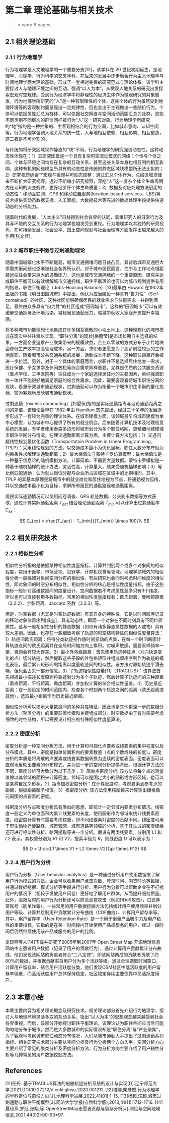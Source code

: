 # 第二章 理论基础与相关技术
> = word 6 pages
## 2.1 相关理论基础

### 2.1.1 行为地理学

行为地理学是人文地理学的一个重要分支[12]，该学科在 20 世纪初期诞生，是地理学、心理学、行为科学的交叉学科，在后来的发展中逐步融合行为主义地理学与时间地理学两大理论基础，形成了一套相对完善的研究范式与理论体系。该学科主要探讨人与地理环境之间的互动，强调“以人为本”，从微观人地关系的研究出发探索宏观时空规律。受到行为经济学中将非理性的经济主体作为微观研究的对象启发，行为地理学所研究的“人”是一种有限理性的个体，这些个体的行为虽然受到地理环境等的客观制约而呈现出一定规律性，但也会出于主观做出一些随机行为。个体可以依据属性汇总为群体、可以依据社交网络与空间活动范围汇总为社群，这些不同类别不同层次的群体同样被归为“人”这一研究对象。行为地理学所研究的“地”指的是一种抽象的、主客观相结合的行为空间，比如城市意向、认知空间等。行为地理学强调人地关系的统一性，人与地相互依赖、相互影响、相互塑造，这二者是不可分割的。

与传统的将研究区域视作静态的“块”不同，行为地理学的研究强调动态性，这种动态性体现在：1）其研究图景是一个具有复杂时空流动模式的网络：个体与个体之间、个体与环境之间均存在复杂的互动关系，甚至这些关系本身也相互制约相互影响，这种有机的网络模型所具有的动态性是传统的静态区域块模型所无法比拟的；2）研究视野综合了宏观与微观并可动态调整：通过汇总个体行为，总结区域规律来不断扩大研究视野。通过不断缩小研究视野，深挖“人”这一复杂个体全生命周期内在认知的流变规律，更好地关怀个体生命质量；3）数据及对应处理方法层面的动态性：移动互联网、GPS 和移动位置服务(location-based services，LBS)等技术提供实动态数据支撑，人工智能、大数据技术等先进的数据处理手段提供快速动态的分析能力。

随着时代的发展，“人本主义”日益得到社会各界的认同，着重研究人的日常行为及其与环境的交互关系的行为地理学也越发受到重视。行为地理学以其独特的研究视角，在可持续发展、社会公平、国土空间规划与社会治理等方面发挥出越来越大的作用[张文佳]。

### 2.1.2 城市职住平衡与过剩通勤理论

随着中国城镇化水平不断提高，城市交通拥堵问题日益凸显，其背后城市交通巨大供需失衡问题也逐渐被社会各界所认识。对于城市居民而言，住所与工作地点相距甚远往往会带来巨大的通勤压力，这也是城市交通拥堵的一个重要原因。研究并达成职住平衡可以有效缓解城市交通拥堵，职住平衡理论也可以为城市规划提供有用的指导。职住平衡理论（Jobs-Housing Balance）[13]最早由 Howard 在1902年出版的书籍《明日田园城市》中提出，他认为应当建设一种具有“自力性”（Self-contained）的社区，这种社区能够确保居民的就业需求与住房需求一并得到满足，最终由众多具有“自力性”的社区组成“田园城市”。这样的“田园城市”可以有效缓解交通拥堵及环境污染，减轻居民通勤压力，缩减中低收入家庭开支提升幸福感。

将多种城市功能理想化地集成在许多相互离散的小块土地上，这种理想化的城市模式在现实中往往难以实现。“职住分离”的现状[岳丽莹]是市场长期自主选择的结果，一方面企业追求产业聚集带来的规模效益，企业以零散的方式分布于小片地块会降低生产效率提高管理成本，另一方面，求职者更愿意为了高薪前往较远的工作地就职，随着城市公共交通系统的发展，通勤成本不断下降，这种职住距离还会被进一步拉远。另外，对于一个具体的家庭而言，求职并不是选择居住地唯一需求，医疗保健、子女求学及休闲放松等综合需求同样重要，尤其是优质的公共服务资源（重点学校、三甲医院等）往往成为一个家庭选择居住地的主要因素，单纯强调职住一体并不能很好地满足家庭的综合性需求。因此，需要客观看待城市职住分离的现状，着重研究城市通勤现状，过剩通勤可以作为衡量一个城市职住平衡的量化指标，较为客观地反映城市通勤现状。

过剩通勤（excess commuting）[刘望保]指的是实际通勤距离与理论通勤距离之间的差值，该理论最早在 1982 年由 Hamilton 首先提出，经过三十多年的发展逐步形成了一套较为完善的理论体系。在城市建模方面，该领域最早将城市建模为单中心模型，认为城市中心提供了所有的就业机会。后来随着计算机技术及地理信息系统的发展，有学者使用泰森多边形将城市划分为多个职住格网，更精细地建模城市职住空间分布情况。在理论通勤距离计算方面，主要计算方法包括：1）交通问题线性规划最优化函数（Transportation Problem in Linear Programming, TPLP）：采用线性规划的方法，以交通成本最小为优化目标，职住人数分布守恒为约束条件求解理论通勤距离；2）最大熵值法与蒙特卡罗仿真模型：最大熵值法是一种基于信息论的随机模拟方法，计算简单，不需要大量数据。蒙特卡罗模拟是一种基于随机抽样的统计方法，灵活性高，计算量大，结果受随机抽样影响；3）等比例匹配通勤：认为就业岗位分配与企业所占区域在区域中的比例相同。其中，TPLP 的其基本原理是将城市中的就业岗位和居住地视为节点，将通勤视为弧线，并以交通成本最小化为目标，求解所有居民的通勤路径和通勤距离。
<!-- 删除原有公式 -->
居民实际通勤情况可以使用问卷调查、GPS 轨迹数据、公交刷卡数据等方式获取，通过计算实际通勤距离 $T_{act}$ 结合理论通勤距离 $T_{min}$ 可以计算出过剩通勤率 $C_{ex}$：

$$ C_{ex} = \frac{T_{act} - T_{min}}{T_{min}} \times 100\% $$

## 2.2 相关研究技术
### 2.2.1 相似性分析
相似性分析指的是依据某种相似性度量指标，计算并判别两个或多个对象间的相似程度，常用于医学、市场营销、犯罪学、计算机视觉等领域。地理学领域内的相似性分析一般强调对象间空间分布的相似性，有些研究也会同时考虑时间维度的相似性，即对象间的时空分布相似性。相似性分析的核心是相似性度量指标，由于这些指标一般针对高维数据间的度量设计，空间数据若不考虑属性至多只有3个纬度，所以也可以直接套用多数指标。常用的相似性度量指标有：欧氏距离、曼哈顿距离（3.2.2）、余弦距离、Jaccard 系数（3.3.3）等。

但是，时空数据（尤其是时空轨迹数据）有其自身的特殊性，它是以时间顺序记录的移动对象位置序列[龚玺]，具有动态性，即同一个对象在不同时刻具有不同位置属性。这与一般相似性分析的静态数据（如带有诸多静态属性数据的人或物）具有较大差别。因此，也存在一些细致考察了轨迹的时空结构特征的相似性度量算法：1）轨迹间欧氏距离：将待分类轨迹视作随时间变动的点集，在每一个时间断面计算轨迹点间的欧氏距离并在全局时间轴方向上累积。对噪声敏感，需要采样频率一至，否则会有较大误差。2）最小外包络距离：首先使用轨迹特征点（方向快速变化的点）切分轨迹，然后提取这些子段的外包络矩形并组成顺序序列作为轨迹的概化表征，最后累计矩形间的距离以度量轨迹间的相似性。该方法对原始轨迹平滑去噪，但也会丢失一部分信息。3）子轨迹相似性度量[11]（TRACLUS）：该算法首先根据最小描述长度原则将轨迹划分为多个子轨迹，然后计算子轨迹间的三种距离（垂直距离、平行距离、角度距离）并加权计算的综合相似性量值。4）历史最近距离：在一段给定的时间范围内，检查各个时刻两个轨迹之间的距离（欧氏距离或其他），选取最小距离作为历史最近距离。

相似性分析可以揭示大量数据间的多种共性特征，因此也是其他更深一步的数据分析方法（聚类分析）的重要前置步骤和关键组成部分。时空数据由于有时需要考虑细致的时空结构，所以需要设计相应的特殊相似性度量算法。

### 2.2.2 密度分析
密度分析是一种空间分析方法，用于计算和可视化点要素或线要素的集中程度以及分布模式，其中，密度是指单位面积内的要素数量（点的个数或线的长度）。密度分析的本质是将离散的点要素或线要素数据转换为连续的密度表面。密度表面可以直观地反映出要素的分布模式，并为进一步的空间分析提供基础。根据计算方法的不同，密度分析可大致分为以下几类：1）简单点密度分析: 该方法将每个点的测量值除以其邻域的面积来计算密度。邻域可以是固定大小的圆形或方形区域，也可以是某种自定义形状。2）距离加权密度分析：在计算密度时，考虑要素到参考点的距离，根据距离赋予权值。3）核密度分析: 该方法使用核函数来计算输出栅格像元周围的点要素的密度。

线密度分析与点密度分析具有类似的思想，即统计一定邻域内要素分布情况。线密度一般定义为单位面积内累计线要素的长度，使用圆形作为邻域来统计线要素密度。线密度计算有时需要考虑权重，即不同线要素对密度的贡献不同。线密度可用于野生动物迁徙路径、城市管网、城市道路等领域的分析，基于其生成的密度栅格还可进行相似性分析、路网提取等进一步分析。假设有两类线要素，分别用 $L1$ 和 $L2$ 表示，其权重分别为 $V1$ 和 $V2$，搜索半径为 $R$，则线密度 $D$ 可以表示为：

$$ D = \frac{L1 \times V1 + L2 \times V2}{\pi \times R^2} $$


### 2.2.4 用户行为分析

<!-- 标记为AIGC -->
用户行为分析（User behavior analytics）是一种通过分析用户使用数据来了解用户行为模式的方法。企业可以收集用户点击次数、登录时间、浏览时长等数据，并通过数据挖掘、模式分析等手段进行分析。用户行为分析可以帮助企业在不打扰用户的情况下（相较于发放用户问卷）更好地了解用户群体，从而提升服务质量。此外，高效及时的用户行为分析还可以防范恶意攻击（例如DDoS攻击），过滤异常账号（刷单诈骗）。一些常用的用户数据挖掘方法包括统计用户使用频率并划分用户等级、计算并绘制用户贡献累计分布曲线（CDF曲线）、计算用户留存率等。其中，用户留存率（User Retention Rate）是一个用于衡量产品吸引力及用户粘性的重要指标，它指的是在某一时间段内开始使用产品或服务的用户，经过一段时间后仍然继续使用该产品或服务的用户的比例。
<!-- 标记为AIGC -->

夏琼燕等人[14]下载并研究了2005年到2007年 Open  Street  Map 开源地理信息网站中志愿者用户数据（记录了用户的贡献行为），通过计算用户贡献累计分布曲线，他们发现该网站的贡献者符合“二八定律”，即该网站两成的贡献者贡献了约80%的数据，并根据贡献率将用户分为多个活跃等级。通过合理选取时间窗口，计算用户留存率，结合用户活跃度分类，他们发现OSM社区中低活跃度的用户留存率偏低，而高活跃度用户总体保持稳定，社区稳定存续主要依靠中高活跃度用户。

## 2.3 本章小结
本章主要内容为相关理论概念及研究技术。相关理论部分首先介绍行为地理学，探讨人与地理环境灵活多变的互动关系，指出“以人为本”的思想观念越来越受到社会各界重视，而后，该部分开始探讨职住平衡理论，该理论认为职住空间应当尽可能均匀地分布于城市，然而绝大多数城市的实际情况却是“职住分离”与“产业聚集”，为了客观地考察城市职住动态分布情况，人们从城市通勤入手提出了过剩通勤系列指标。相关研究技术部分主要从空间分析及行为分析两个方向入手，空间分析方向主要介绍了常见的聚类分析及密度分析方法，行为分析方向主要介绍了用户粘性分析等几种常见的用户数据挖掘方法。

## References
[11]任丹. 基于TRACLUS算法的船舶轨迹分析系统的设计与实现[D].辽宁师范大学,2021.DOI:10.27212/d.cnki.glnsu.2020.001211.
[12]塔娜,柴彦威.行为地理学的学科定位与前沿方向[J].地理科学进展,2022,41(01):1-15.
[13]杨超,汪超.城市过剩通勤与职住平衡模型[J].同济大学学报(自然科学版),2013,41(11):1712-1716.
[14]夏琼燕,罗冠,张翔,等.OpenStreetMap志愿者贡献与留存分析[J].测绘与空间地理信息,2021,44(02):90-93+97.